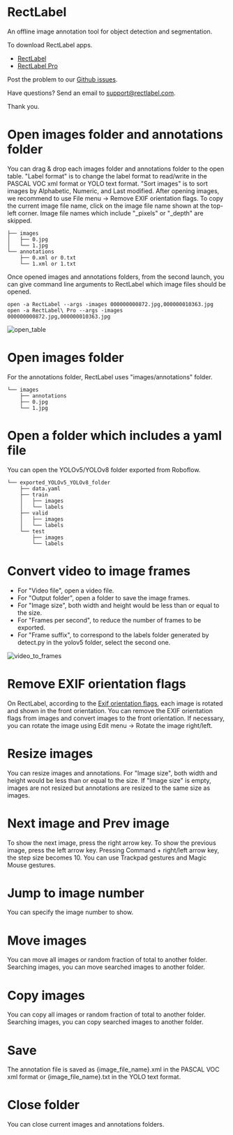# RectLabel
An offline image annotation tool for object detection and segmentation.

To download RectLabel apps.
- [RectLabel](https://apps.apple.com/app/id1210181730)
- [RectLabel Pro](https://apps.apple.com/app/id1490990105)

Post the problem to our [Github issues](https://github.com/ryouchinsa/Rectlabel-support/issues).

Have questions? Send an email to support@rectlabel.com.

Thank you.

# Open images folder and annotations folder
You can drag & drop each images folder and annotations folder to the open table.
"Label format" is to change the label format to read/write in the PASCAL VOC xml format or YOLO text format.
"Sort images" is to sort images by Alphabetic, Numeric, and Last modified.
After opening images, we recommend to use File menu -> Remove EXIF orientation flags.
To copy the current image file name, click on the image file name shown at the top-left corner.
Image file names which include "_pixels" or "_depth" are skipped.

```
├── images
│   ├── 0.jpg
│   └── 1.jpg
└── annotations
    ├── 0.xml or 0.txt
    └── 1.xml or 1.txt
```

Once opened images and annotations folders, from the second launch, you can give command line arguments to RectLabel which image files should be opened.

```
open -a RectLabel --args -images 000000000872.jpg,000000010363.jpg
open -a RectLabel\ Pro --args -images 000000000872.jpg,000000010363.jpg
```

![open_table](https://github.com/ryouchinsa/ryouchinsa.github.io/assets/1954306/31463bca-5ad5-42bf-831c-d95228c432cd)

# Open images folder
For the annotations folder, RectLabel uses "images/annotations" folder.

```
└── images
    ├── annotations
    ├── 0.jpg
    └── 1.jpg
```

# Open a folder which includes a yaml file
You can open the YOLOv5/YOLOv8 folder exported from Roboflow.

```
└── exported_YOLOv5_YOLOv8_folder
    ├── data.yaml
    ├── train
    │   ├── images
    │   └── labels
    ├── valid
    │   ├── images
    │   └── labels
    └── test
        ├── images
        └── labels
```

# Convert video to image frames
- For "Video file", open a video file.
- For "Output folder", open a folder to save the image frames.
- For "Image size", both width and height would be less than or equal to the size.
- For "Frames per second", to reduce the number of frames to be exported.
- For "Frame suffix", to correspond to the labels folder generated by detect.py in the yolov5 folder, select the second one.

![video_to_frames](https://github.com/ryouchinsa/ryouchinsa.github.io/assets/1954306/09f9c4a9-be00-4a41-9716-37809e459b63)

# Remove EXIF orientation flags
On RectLabel, according to the [Exif orientation flags](https://github.com/recurser/exif-orientation-examples), each image is rotated and shown in the front orientation.
You can remove the EXIF orientation flags from images and convert images to the front orientation.
If necessary, you can rotate the image using Edit menu -> Rotate the image right/left.

# Resize images
You can resize images and annotations.
For "Image size", both width and height would be less than or equal to the size.
If "Image size" is empty, images are not resized but annotations are resized to the same size as images.

# Next image and Prev image
To show the next image, press the right arrow key.
To show the previous image, press the left arrow key.
Pressing Command + right/left arrow key, the step size becomes 10.
You can use Trackpad gestures and Magic Mouse gestures.

# Jump to image number
You can specify the image number to show.

# Move images
You can move all images or random fraction of total to another folder.
Searching images, you can move searched images to another folder.

# Copy images
You can copy all images or random fraction of total to another folder.
Searching images, you can copy searched images to another folder.

# Save
The annotation file is saved as {image_file_name}.xml in the PASCAL VOC xml format or {image_file_name}.txt in the YOLO text format.

# Close folder
You can close current images and annotations folders.


